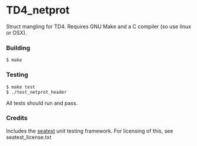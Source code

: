 TD4_netprot
===========

Struct mangling for TD4.
Requires GNU Make and a C compiler (so use linux or OSX).

### Building

```
$ make 
```

### Testing
```
$ make test
$ ./test_netprot_header
```
All tests should run and pass.

### Credits
Includes the [seatest](https://code.google.com/p/seatest/) unit testing framework. For licensing of this, see seatest_license.txt
